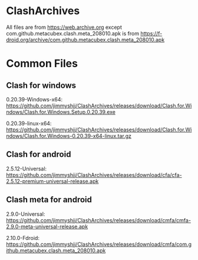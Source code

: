 # ClashArchives
All files are from https://web.archive.org except com.github.metacubex.clash.meta_208010.apk is from https://f-droid.org/archive/com.github.metacubex.clash.meta_208010.apk

# Common Files
## Clash for windows
0.20.39-Windows-x64: https://github.com/jimmyshjj/ClashArchives/releases/download/Clash.for.Windows/Clash.for.Windows.Setup.0.20.39.exe

0.20.39-linux-x64: https://github.com/jimmyshjj/ClashArchives/releases/download/Clash.for.Windows/Clash.for.Windows-0.20.39-x64-linux.tar.gz

## Clash for android
2.5.12-Universal: https://github.com/jimmyshjj/ClashArchives/releases/download/cfa/cfa-2.5.12-premium-universal-release.apk

## Clash meta for android
2.9.0-Universal: https://github.com/jimmyshjj/ClashArchives/releases/download/cmfa/cmfa-2.9.0-meta-universal-release.apk

2.10.0-Fdroid: https://github.com/jimmyshjj/ClashArchives/releases/download/cmfa/com.github.metacubex.clash.meta_208010.apk
